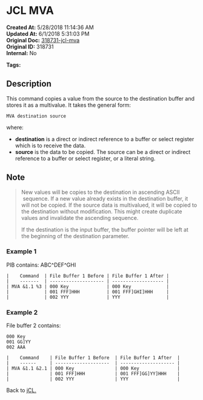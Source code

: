 # JCL MVA

**Created At:** 5/28/2018 11:14:36 AM  
**Updated At:** 6/1/2018 5:31:03 PM  
**Original Doc:** [318731-jcl-mva](https://docs.jbase.com/45792-jcl/318731-jcl-mva)  
**Original ID:** 318731  
**Internal:** No  

**Tags:**
<badge text='copy' vertical='middle' />
<badge text='jcl' vertical='middle' />
<badge text='buffer' vertical='middle' />
<badge text='file' vertical='middle' />

## Description

This command copies a value from the source to the destination buffer and stores it as a multivalue. It takes the general form:

```
MVA destination source
```

where:

- **destination** is a direct or indirect reference to a buffer or select register which is to receive the data.
- **source** is the data to be copied. The source can be a direct or indirect reference to a buffer or select register, or a literal string.

## Note

> New values will be copies to the destination in ascending ASCII  sequence. If a new value already exists in the destination buffer, it will not be copied. If the source data is multivalued, it will be copied to the destination without modification. This might create duplicate values and invalidate the ascending sequence.
>
> If the destination is the input buffer, the buffer pointer will be left at the beginning of the destination parameter.

### Example 1

PIB contains: ABC^DEF^GHI

```
|    Command  | File Buffer 1 Before | File Buffer 1 After |
|    -------  | -------------------- | ------------------- |
| MVA &1.1 %3 | 000 Key              | 000 Key             |
|             | 001 FFF]HHH          | 001 FFF]GHI]HHH     |
|             | 002 YYY              | YYY                 |
```

### Example 2

File buffer 2 contains:

```
000 Key
001 GG]YY
002 AAA
```

```
|    Command    | File Buffer 1 Before  | File Buffer 1 After  |
|    ------     | --------------------  | -------------------- |
| MVA &1.1 &2.1 | 000 Key               | 000 Key              |
|               | 001 FFF]HHH           | 001 FFF]GG]YY]HHH    |
|               | 002 YYY               | YYY                  |
```

Back to [jCL.](./../README.md)
